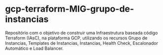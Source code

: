 # gcp-terraform-MIG-grupo-de-instancias
Repositório com o objetivo de construir uma Infraestrutura baseada código Terraform (IAsC), na plataforma GCP, utilizando os recursos Grupo de Instancias, Templates de Instancias, Instancias, Health Check, Escalonador Automático e Load Balancer.
